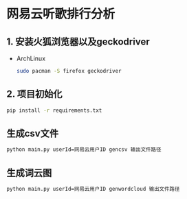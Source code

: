 # 网易云听歌排行分析

## 1. 安装火狐浏览器以及geckodriver

- ArchLinux
    ```bash
    sudo pacman -S firefox geckodriver
    ```

## 2. 项目初始化

```bash
pip install -r requirements.txt
```

## 生成csv文件
```bash
python main.py userId=网易云用户ID gencsv 输出文件路径
```

## 生成词云图

```bash
python main.py userId=网易云用户ID genwordcloud 输出文件路径
```